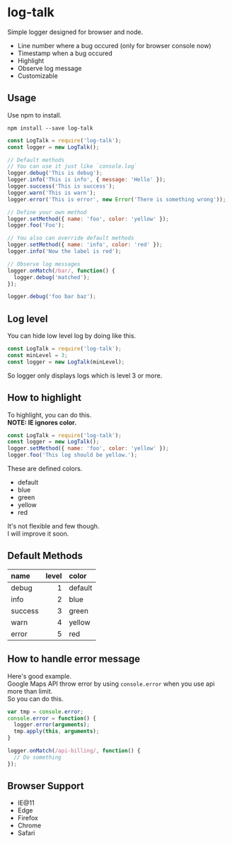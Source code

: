 # log-talk

Simple logger designed for browser and node.

- Line number where a bug occured (only for browser console now)
- Timestamp when a bug occured
- Highlight
- Observe log message
- Customizable

## Usage

Use npm to install.
```
npm install --save log-talk
```

```JavaScript
const LogTalk = require('log-talk');
const logger = new LogTalk();

// Default methods
// You can use it just like `console.log`
logger.debug('This is debug');
logger.info('This is info', { message: 'Hello' });
logger.success('This is success');
logger.warn('This is warn');
logger.error('This is error', new Error('There is something wrong'));

// Define your own method
logger.setMethod({ name: 'foo', color: 'yellow' });
logger.foo('Foo');

// You also can override default methods
logger.setMethod({ name: 'info', color: 'red' });
logger.info('Now the label is red');

// Observe log messages
logger.onMatch(/bar/, function() {
  logger.debug('matched');
});

logger.debug('foo bar baz');
```

<!-- Screenshot -->

## Log level

You can hide low level log by doing like this.

```JavaScript
const LogTalk = require('log-talk');
const minLevel = 3;
const logger = new LogTalk(minLevel);
```

So logger only displays logs which is level 3 or more.

## How to highlight

To highlight, you can do this.  
**NOTE: IE ignores color.**

```JavaScript
const LogTalk = require('log-talk');
const logger = new LogTalk();
logger.setMethod({ name: 'foo', color: 'yellow' });
logger.foo('This log should be yellow.');
```

These are defined colors.
- default
- blue
- green
- yellow
- red

It's not flexible and few though.  
I will improve it soon.

## Default Methods

| name    | level | color   |
|:--------|------:|:--------|
| debug   |     1 | default | 
| info    |     2 | blue    | 
| success |     3 | green   | 
| warn    |     4 | yellow  | 
| error   |     5 | red     | 

## How to handle error message

Here's good example.  
Google Maps API throw error by using `console.error` when you use api more than limit.  
So you can do this.

```JavaScript
var tmp = console.error;
console.error = function() {
  logger.error(arguments);
  tmp.apply(this, arguments);
}

logger.onMatch(/api-billing/, function() {
  // Do something
});
```

## Browser Support

- IE@11
- Edge
- Firefox
- Chrome
- Safari

